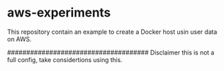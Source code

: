 # aws-experiments
This repository contain an example to create a Docker host usin user data on AWS.

#####################################
Disclaimer this is not a full config, take considertions using this.
